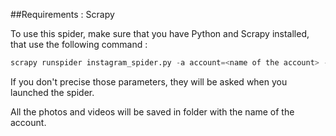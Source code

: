 ##Requirements :
Scrapy

To use this spider,
make sure that you have Python and Scrapy installed,
that use the following command :

```python
scrapy runspider instagram_spider.py -a account=<name of the account> -a videos=<y or n>
```

If you don't precise those parameters, they will be asked when you launched the spider.

All the photos and videos will be saved in folder with the name of the account.
